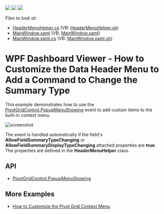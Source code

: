 <!-- default badges list -->
![](https://img.shields.io/endpoint?url=https://codecentral.devexpress.com/api/v1/VersionRange/128578583/21.1.5%2B)
[![](https://img.shields.io/badge/Open_in_DevExpress_Support_Center-FF7200?style=flat-square&logo=DevExpress&logoColor=white)](https://supportcenter.devexpress.com/ticket/details/E20028)
[![](https://img.shields.io/badge/📖_How_to_use_DevExpress_Examples-e9f6fc?style=flat-square)](https://docs.devexpress.com/GeneralInformation/403183)
<!-- default badges end -->
<!-- default file list -->
*Files to look at*:

* [HeaderMenuHelper.cs](./CS/HeaderMenuCustomizationExample/HeaderMenuHelper.cs) (VB: [HeaderMenuHelper.vb](./VB/HeaderMenuCustomizationExample/HeaderMenuHelper.vb))
* [MainWindow.xaml](./CS/HeaderMenuCustomizationExample/MainWindow.xaml) (VB: [MainWindow.xaml](./VB/HeaderMenuCustomizationExample/MainWindow.xaml))
* [MainWindow.xaml.cs](./CS/HeaderMenuCustomizationExample/MainWindow.xaml.cs) (VB: [MainWindow.xaml.vb](./VB/HeaderMenuCustomizationExample/MainWindow.xaml.vb))
<!-- default file list end -->
# WPF Dashboard Viewer - How to Customize the Data Header Menu to Add a Command to Change the Summary Type

This example demonstrates how to use the [PivotGridControl.PopupMenuShowing](https://docs.devexpress.com/WPF/DevExpress.Xpf.PivotGrid.PivotGridControl.PopupMenuShowing) event to add custom items to the built-in context menu. 

![screenshot](/images/screenshot.png)

The event is handled automatically if the field's **AllowFieldSummaryTypeChanging** or  **AllowFieldSummaryDisplayTypeChanging** attached properties are **true**. The properties are defined in the **HeaderMenuHelper** class.

## API
- [PivotGridControl.PopupMenuShowing](https://docs.devexpress.com/WPF/DevExpress.Xpf.PivotGrid.PivotGridControl.PopupMenuShowing)

## More Examples

* [How to Customize the Pivot Grid Context Menu](https://github.com/DevExpress-Examples/how-to-create-a-context-menu-for-field-values-e2205)

